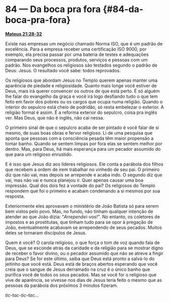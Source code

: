 # 84 — Da boca pra fora {#84-da-boca-pra-fora}

[**Mateus 21:28-32**](http://bibliaonline.com.br/acf/mt/21/28-32)

Existe nas empresas um negócio chamado Norma ISO, que é um padrão de excelência. Para a empresa receber uma certificação ISO 9000, por exemplo, ela precisa passar por uma bateria de testes e adequações comparando seus processos, produtos, serviços e pessoas com um padrão. Nos evangelhos os religiosos são testados segundo o padrão de Deus: Jesus. O resultado você sabe: todos reprovados.

Os religiosos que abordam Jesus no Templo querem apenas manter uma aparência de piedade e religiosidade. Quanto mais longe você estiver de Deus, mais irá querer convencer os outros de que está perto. É só alguém lhe falar do evangelho da graça e você irá logo desfiando tudo o que tem feito em favor dos pobres ou os cargos que ocupa numa religião. Quando o interior do sepulcro está cheio de podridão, só resta embelezar o exterior. A religião formal é assim. É a reforma exterior do sepulcro, coisa pra inglês ver. Mas Deus, que não é inglês, não cai nessa.

O primeiro sinal de que o sepulcro acaba de ser pintado é você falar de si mesmo, de suas boas obras e fervor religioso. Li de uma pesquisa que aponta que pessoas com a consciência pesada têm maior propensão a tomar banho. Quando se sentem limpas por fora elas se sentem melhor por dentro. Mas, para Deus, há mais esperança para um pecador assumido do que para um religioso enrustido.

E é isso que Jesus diz aos líderes religiosos. Ele conta a parábola dos filhos que recebem a ordem de irem trabalhar no vinhedo de seu pai. O primeiro diz que não vai, mas depois se arrepende e acaba indo. O segundo diz que vai, mas não vai e nunca planejou ir. Quer apenas causar uma boa impressão. Qual dos dois fez a vontade do pai? Os religiosos do Templo respondem que foi o primeiro e acabam condenando a si mesmos por sua resposta.

Exteriormente eles aprovavam o ministério de João Batista só para serem bem vistos pelo povo. Mas, no fundo, não tinham qualquer intenção de atender ao que João dizia: “_Arrependei-vos!”_. No entanto, os coletores de impostos e as prostitutas, que tinham tudo para se opor à pregação de João, eventualmente acabavam se arrependendo de seus pecados. Muitos deles se tornaram discípulos de Jesus.

Quem é você? O carola religioso, o que força o tom de voz quando fala de Deus, que se esconde atrás da caridade e da religião para se mostrar digno de receber o favor divino, ou o pecador assumido que não se atreve a fingir para Deus? Se for este último, saiba que Deus está pronto a salvá-lo do jeitinho que você está. Deus está de braços abertos esperando que você creia que o sangue de Jesus derramado na cruz é o único banho que purifica você de todos os seus pecados. Mas se você for o religioso que vive de aparência, se vivesse nos dias de Jesus teria feito o mesmo que as pessoas da parábola dos próximos 3 minutos fizeram.

_tic-tac-tic-tac..._